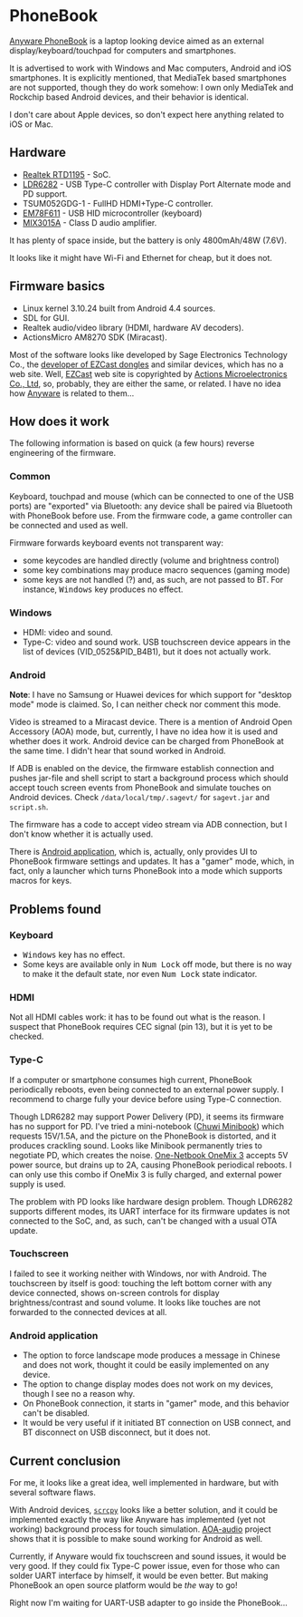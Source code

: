 # PhoneBook

[Anyware PhoneBook](https://www.kickstarter.com/projects/johnsheng/phonebook-turn-any-smartphone-into-a-laptop-computer) is a laptop looking device aimed as an external display/keyboard/touchpad for computers and smartphones.

It is advertised to work with Windows and Mac computers, Android and iOS smartphones. It is explicitly mentioned, that MediaTek based smartphones are not supported, though they do work somehow: I own only MediaTek and Rockchip based Android devices, and their behavior is identical.

I don't care about Apple devices, so don't expect here anything related to iOS or Mac.

## Hardware
* [Realtek RTD1195](https://www.realtek.com/en/products/communications-network-ics/item/rtd1195) - SoC.
* [LDR6282](http://www.legendary.net.cn/html/en/product/USB-C_PD/202005/1166.html) - USB Type-C controller with Display Port Alternate mode and PD support.
* TSUM052GDG-1 - FullHD HDMI+Type-C controller.
* [EM78F611](http://www.emc.com.tw/emc/en/Product/Product/detail/216) - USB HID microcontroller (keyboard)
* [MIX3015A](http://www.mixinno.com/?topclassid=11&classid=15) - Class D audio amplifier.

It has plenty of space inside, but the battery is only 4800mAh/48W (7.6V).

It looks like it might have Wi-Fi and Ethernet for cheap, but it does not.

## Firmware basics

* Linux kernel 3.10.24 built from Android 4.4 sources.
* SDL for GUI.
* Realtek audio/video library (HDMI, hardware AV decoders).
* ActionsMicro AM8270 SDK (Miracast).

Most of the software looks like developed by Sage Electronics Technology Co., the [developer of EZCast dongles](https://fccid.io/2AGM8-B20) and similar devices, which has no a web site. Well, [EZCast](https://www.ezcast.com/) web site is copyrighted by [Actions Microelectronics Co., Ltd](https://www.actions-micro.com/), so, probably, they are either the same, or related. I have no idea how [Anyware](https://anywaretek.com/) is related to them...

## How does it work

The following information is based on quick (a few hours) reverse engineering of the firmware.

### Common

Keyboard, touchpad and mouse (which can be connected to one of the USB ports) are "exported" via Bluetooth: any device shall be paired via Bluetooth with PhoneBook before use. From the firmware code, a game controller can be connected and used as well.

Firmware forwards keyboard events not transparent way:
* some keycodes are handled directly (volume and brightness control)
* some key combinations may produce macro sequences (gaming mode)
* some keys are not handled (?) and, as such, are not passed to BT. For instance, <kbd>Windows</kbd> key produces no effect.

### Windows

* HDMI: video and sound.
* Type-C: video and sound work. USB touchscreen device appears in the list of devices (VID_0525&PID_B4B1), but it does not actually work.

### Android

**Note**: I have no Samsung or Huawei devices for which support for "desktop mode" mode is claimed. So, I can neither check nor comment this mode.

Video is streamed to a Miracast device. There is a mention of Android Open Accessory (AOA) mode, but, currently, I have no idea how it is used and whether does it work. Android device can be charged from PhoneBook at the same time. I didn't hear that sound worked in Android.

If ADB is enabled on the device, the firmware establish connection and pushes jar-file and shell script to start a background process which should accept touch screen events from PhoneBook and simulate touches on Android devices. Check `/data/local/tmp/.sagevt/` for `sagevt.jar` and `script.sh`.

The firmware has a code to accept video stream via ADB connection, but I don't know whether it is actually used.

There is [Android application](https://play.google.com/store/apps/details?id=com.anyware.appctrl), which is, actually, only provides UI to PhoneBook firmware settings and updates. It has a "gamer" mode, which, in fact, only a launcher which turns PhoneBook into a mode which supports macros for keys.

## Problems found

### Keyboard

* <kbd>Windows</kbd> key has no effect.
* Some keys are available only in <kbd>Num Lock</kbd> off mode, but there is no way to make it the default state, nor even <kbd>Num Lock</kbd> state indicator.

### HDMI

Not all HDMI cables work: it has to be found out what is the reason. I suspect that PhoneBook requires CEC signal (pin 13), but it is yet to be checked.

### Type-C

If a computer or smartphone consumes high current, PhoneBook periodically reboots, even being connected to an external power supply. I recommend to charge fully your device before using Type-C connection.

Though LDR6282 may support Power Delivery (PD), it seems its firmware has no support for PD. I've tried a mini-notebook ([Chuwi Minibook](https://chuwi.com/product/items/Chuwi-MiniBook.html)) which requests 15V/1.5A, and the picture on the PhoneBook is distorted, and it produces crackling sound. Looks like Minibook permanently tries to negotiate PD, which creates the noise. [One-Netbook OneMix 3](https://www.1netbook.com/onemix-3/) accepts 5V power source, but drains up to 2A, causing PhoneBook periodical reboots. I can only use this combo if OneMix 3 is fully charged, and external power supply is used.

The problem with PD looks like hardware design problem. Though LDR6282 supports different modes, its UART interface for its firmware updates is not connected to the SoC, and, as such, can't be changed with a usual OTA update.

### Touchscreen

I failed to see it working neither with Windows, nor with Android. The touchscreen by itself is good: touching the left bottom corner with any device connected, shows on-screen controls for display brightness/contrast and sound volume. It looks like touches are not forwarded to the connected devices at all.

### Android application

* The option to force landscape mode produces a message in Chinese and does not work, thought it could be easily implemented on any device.
* The option to change display modes does not work on my devices, though I see no a reason why.
* On PhoneBook connection, it starts in "gamer" mode, and this behavior can't be disabled.
* It would be very useful if it initiated BT connection on USB connect, and BT disconnect on USB disconnect, but it does not.

## Current conclusion

For me, it looks like a great idea, well implemented in hardware, but with several software flaws.

With Android devices, [`scrcpy`](https://github.com/Lurker00/scrcpy) looks like a better solution, and it could be implemented exactly the way like Anyware has implemented (yet not working) background process for touch simulation. [AOA-audio](https://github.com/rom1v/aoa-audio) project shows that it is possible to make sound working for Android as well.

Currently, if Anyware would fix touchscreen and sound issues, it would be very good. If they could fix Type-C power issue, even for those who can solder UART interface by himself, it would be even better. But making PhoneBook an open source platform would be *the* way to go!

Right now I'm waiting for UART-USB adapter to go inside the PhoneBook...
